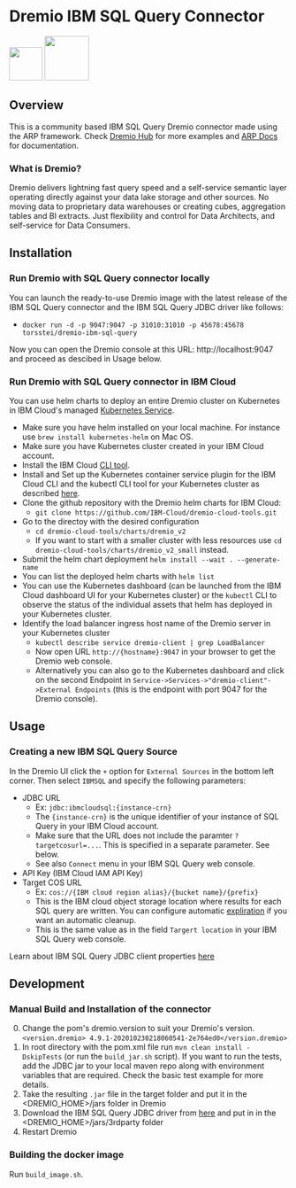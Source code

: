 # Dremio IBM SQL Query Connector

<img src="https://www.dremio.com/img/dremio-website.png" width="60"> <img src="https://1.cms.s81c.com/sites/default/files/2018-12-06/SQL-logo.jpeg" width="80">


## Overview

This is a community based IBM SQL Query Dremio connector made using the ARP framework. Check [Dremio Hub](https://github.com/dremio-hub) for more examples and [ARP Docs](https://github.com/dremio-hub/dremio-sqllite-connector#arp-file-format) for documentation. 

### What is Dremio?

Dremio delivers lightning fast query speed and a self-service semantic layer operating directly against your data lake storage and other sources. No moving data to proprietary data warehouses or creating cubes, aggregation tables and BI extracts. Just flexibility and control for Data Architects, and self-service for Data Consumers.

## Installation

### Run Dremio with SQL Query connector locally

You can launch the ready-to-use Dremio image with the latest release of the IBM SQL Query connector and the IBM SQL Query JDBC driver like follows:
 * `docker run -d -p 9047:9047 -p 31010:31010 -p 45678:45678 torsstei/dremio-ibm-sql-query`

Now you can open the Dremio console at this URL: http://localhost:9047 and proceed as descibed in Usage below.

### Run Dremio with SQL Query connector in IBM Cloud

You can use helm charts to deploy an entire Dremio cluster on Kubernetes in IBM Cloud's managed [Kubernetes Service](https://www.ibm.com/cloud/kubernetes-service).

* Make sure you have helm installed on your local machine. For instance use `brew install kubernetes-helm` on Mac OS.
* Make sure you have Kubernetes cluster created in your IBM Cloud account.
* Install the IBM Cloud [CLI tool](https://cloud.ibm.com/docs/cli?topic=cli-install-ibmcloud-cli).
* Install and Set up the Kubernetes container service plugin for the IBM Cloud CLI and the kubectl CLI tool for your Kubernetes cluster as described [here](https://cloud.ibm.com/docs/containers?topic=containers-cs_cli_install).
* Clone the github repository with the Dremio helm charts for IBM Cloud:
   * `git clone https://github.com/IBM-Cloud/dremio-cloud-tools.git`
* Go to the directoy with the desired configuration
   * `cd dremio-cloud-tools/charts/dremio_v2`
   * If you want to start with a smaller cluster with less resources use `cd dremio-cloud-tools/charts/dremio_v2_small` instead.
* Submit the helm chart deployment `helm install --wait . --generate-name`
* You can list the deployed helm charts with `helm list`
* You can use the Kubernetes dashboard (can be launched from the IBM Cloud dashboard UI for your Kubernetes cluster) or the `kubectl` CLI to observe the status of the individual assets that helm has deployed in your Kubernetes cluster.
* Identify the load balancer ingress host name of the Dremio server in your Kubernetes cluster
   * `kubectl describe service dremio-client | grep LoadBalancer`
   * Now open URL `http://{hostname}:9047` in your browser to get the Dremio web console.
   * Alternatively you can also go to the Kubernetes dashboard and click on the second Endpoint in `Service->Services->"dremio-client"->External Endpoints` (this is the endpoint with port 9047 for the Dremio console).

## Usage

### Creating a new IBM SQL Query Source

In the Dremio UI click the `+` option for `External Sources` in the bottom left corner. Then select `IBMSQL` and specify the following parameters:

* JDBC URL 
    * Ex: `jdbc:ibmcloudsql:{instance-crn}`
    * The `{instance-crn}` is the unique identifier of your instance of SQL Query in your IBM Cloud account.
    * Make sure that the URL does not include the paramter `?targetcosurl=...`. This is specified in a separate parameter. See below.
    * See also `Connect` menu in your IBM SQL Query web console.
* API Key (IBM Cloud IAM API Key)
* Target COS URL
    * Ex: `cos://{IBM cloud region alias}/{bucket name}/{prefix}`
    * This is the IBM cloud object storage location where results for each SQL query are written. You can configure automatic [expliration](https://cloud.ibm.com/docs/cloud-object-storage?topic=cloud-object-storage-expiry) if you want an automatic cleanup.
    * This is the same value as in the field `Targert location` in your IBM SQL Query web console.

Learn  about IBM SQL Query JDBC client properties [here](https://cloud.ibm.com/docs/sql-query?topic=sql-query-jdbc)

## Development

### Manual Build and Installation of the connector

0. Change the pom's dremio.version to suit your Dremio's version.
   `<version.dremio> 4.9.1-202010230218060541-2e764ed0</version.dremio>`
1. In root directory with the pom.xml file run `mvn clean install -DskipTests` (or run the `build_jar.sh` script). If you want to run the tests, add the JDBC jar to your local maven repo along with environment variables that are required. Check the basic test example for more details.
2. Take the resulting `.jar` file in the target folder and put it in the <DREMIO_HOME>/jars folder in Dremio
3. Download the IBM SQL Query JDBC driver from [here](https://cloud.ibm.com/docs/sql-query?topic=sql-query-jdbc) and put in in the <DREMIO_HOME>/jars/3rdparty folder
4. Restart Dremio

### Building the docker image

Run `build_image.sh`.
